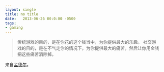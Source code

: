 ```yaml
---
layout: single
title: no title
date:   2013-06-26 00:0:00 -0500
tags:
- gaming
---
```

> 传统游戏的目的，是在你花的这个钱当中，为你提供最大的乐趣。
> 社交游戏的目的，是在不气走你的情况下，为你提供最大的痛苦，然后让你用金钱把这些痛苦消除掉。

来自[孟德尔](https://www.zhihu.com/question/20374985/answer/17365601)。
